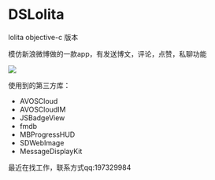 # DSLolita
lolita objective-c 版本


模仿新浪微博做的一款app，有发送博文，评论，点赞，私聊功能

![](https://github.com/sam408130/DSLolita/blob/master/DSLolita/weibo.gif)


使用到的第三方库：
  * AVOSCloud
  * AVOSCloudIM
  * JSBadgeView
  * fmdb
  * MBProgressHUD
  * SDWebImage
  * MessageDisplayKit

最近在找工作，联系方式qq:197329984
